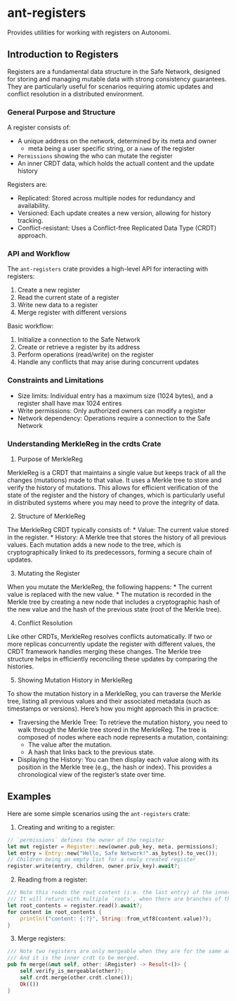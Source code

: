 # ant-registers

Provides utilities for working with registers on Autonomi.

## Introduction to Registers

Registers are a fundamental data structure in the Safe Network,
designed for storing and managing mutable data with strong consistency guarantees.
They are particularly useful for scenarios requiring atomic updates
and conflict resolution in a distributed environment.

### General Purpose and Structure

A register consists of:
- A unique address on the network, determined by its meta and owner
  - meta being a user specific string, or a `name` of the register
- `Permissions` showing the who can mutate the register
- An inner CRDT data, which holds the actuall content and the update history

Registers are:
- Replicated: Stored across multiple nodes for redundancy and availability.
- Versioned: Each update creates a new version, allowing for history tracking.
- Conflict-resistant: Uses a Conflict-free Replicated Data Type (CRDT) approach.

### API and Workflow

The `ant-registers` crate provides a high-level API for interacting with registers:

1. Create a new register
2. Read the current state of a register
3. Write new data to a register
4. Merge register with different versions

Basic workflow:
1. Initialize a connection to the Safe Network
2. Create or retrieve a register by its address
3. Perform operations (read/write) on the register
4. Handle any conflicts that may arise during concurrent updates

### Constraints and Limitations

- Size limits: Individual entry has a maximum size (1024 bytes),
               and a register shall have max 1024 entires
- Write permissions: Only authorized owners can modify a register
- Network dependency: Operations require a connection to the Safe Network

### Understanding MerkleReg in the crdts Crate
1. Purpose of MerkleReg

MerkleReg is a CRDT that maintains a single value but keeps track of all the changes (mutations) made to that value.
It uses a Merkle tree to store and verify the history of mutations.
This allows for efficient verification of the state of the register and the history of changes,
which is particularly useful in distributed systems where you may need to prove the integrity of data.

2. Structure of MerkleReg

The MerkleReg CRDT typically consists of:
	* Value: The current value stored in the register.
	* History: A Merkle tree that stores the history of all previous values.
	Each mutation adds a new node to the tree, which is cryptographically linked to its predecessors,
	forming a secure chain of updates.

3. Mutating the Register

When you mutate the MerkleReg, the following happens:
	* The current value is replaced with the new value.
	* The mutation is recorded in the Merkle tree by creating a new node
	that includes a cryptographic hash of the new value and the hash of the previous state (root of the Merkle tree).

4. Conflict Resolution

Like other CRDTs, MerkleReg resolves conflicts automatically.
If two or more replicas concurrently update the register with different values,
the CRDT framework handles merging these changes.
The Merkle tree structure helps in efficiently reconciling these updates by comparing the histories.

5. Showing Mutation History in MerkleReg

To show the mutation history in a MerkleReg, you can traverse the Merkle tree,
listing all previous values and their associated metadata (such as timestamps or versions).
Here’s how you might approach this in practice:
- Traversing the Merkle Tree: 
    To retrieve the mutation history, you need to walk through the Merkle tree stored in the MerkleReg.
	The tree is composed of nodes where each node represents a mutation, containing:
  - The value after the mutation.
  - A hash that links back to the previous state.
- Displaying the History: 
	You can then display each value along with its position in the Merkle tree (e.g., the hash or index).
	This provides a chronological view of the register’s state over time.

## Examples

Here are some simple scenarios using the `ant-registers` crate:

1. Creating and writing to a register:
```rust
// `permissions` defines the owner of the register
let mut register = Register::new(owner.pub_key, meta, permissions);
let entry = Entry::new("Hello, Safe Network!".as_bytes().to_vec());
// Children being an empty list for a newly created register
register.write(entry, children, owner.priv_key).await?;
```

2. Reading from a register:
```rust
/// Note this reads the root content (i.e. the last entry) of the inner crdt.
/// It will return with multiple `roots`, when there are branches of the inner crdt.
let root_contents = register.read().await?;
for content in root_contents {
	println!("content: {:?}", String::from_utf8(content.value)?);
}
```

3. Merge registers:
```rust
/// Note two registers are only mergeable when they are for the same address and permissions.
/// And it is the inner crdt to be merged.
pub fn merge(&mut self, other: &Register) -> Result<()> {
    self.verify_is_mergeable(other)?;
    self.crdt.merge(other.crdt.clone());
    Ok(())
}
```
